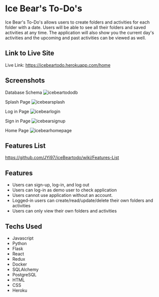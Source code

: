 # Ice Bear's To-Do's

Ice Bear's To-Do's allows users to create folders and activities for each folder with a date. Users will be able to see all their folders and saved activities at any time. The application will also show you the current day's activities and the upcoming and past activities can be viewed as well.

## Link to Live Site
Live Link: https://icebeartodo.herokuapp.com/home

## Screenshots

Database Schema
![icebeartododb](https://user-images.githubusercontent.com/96046451/179063332-d1983b59-f1e4-4ca8-b1dc-6f1324551f6f.png)

Splash Page
![icebearsplash](https://user-images.githubusercontent.com/96046451/179347085-d7b3d506-1e00-4279-afc3-2eda155e1359.PNG)

Log in Page
![icebearlogin](https://user-images.githubusercontent.com/96046451/179347061-fe155690-30e0-4d75-bb46-7ac98734b6c9.PNG)

Sign in Page
![icebearsignup](https://user-images.githubusercontent.com/96046451/179347073-f00f7a8e-2dc8-43b1-b683-845a8ba3e6d6.PNG)

Home Page
![icebearhomepage](https://user-images.githubusercontent.com/96046451/179347095-2e399808-9e8e-4a1d-a2b6-504455eecd01.PNG)

## Features List
https://github.com/JYi97/iceBeartodo/wiki/Features-List

## Features
* Users can sign-up, log-in, and log out
* Users can log-in as demo user to check application
* Users cannot use application without an account.
* Logged-in users can create/read/update/delete their own folders and activities
* Users can only view their own folders and activities

## Techs Used
* Javascript
* Python
* Flask
* React
* Redux
* Docker
* SQLAlchemy
* PostgreSQL
* HTML
* CSS
* Heroku
